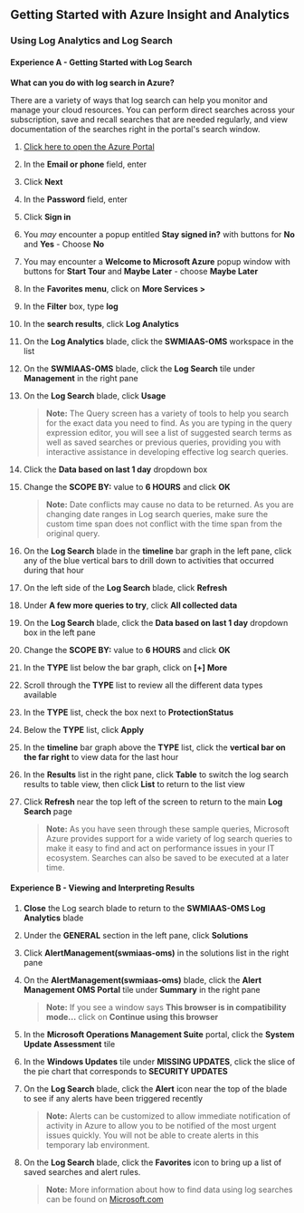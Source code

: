 ﻿## Getting Started with Azure Insight and Analytics

### Using Log Analytics and Log Search

#### Experience A - Getting Started with Log Search

**What can you do with log search in Azure?**

There are a variety of ways that log search can help you monitor and manage your cloud resources. You can perform direct searches across your subscription, save and recall searches that are needed regularly, and view documentation of the searches right in the portal's search window.   

1. [Click here to open the Azure Portal](https://portal.azure.com)

1. In the **Email or phone** field, enter **<inject key="AzureAdUserEmail"/>**

1. Click **Next**

1. In the **Password** field, enter **<inject key="AzureAdUserPassword"/>**

1. Click **Sign in**

1. You _may_ encounter a popup entitled **Stay signed in?** with buttons for **No** and **Yes** - Choose **No**

1. You may encounter a **Welcome to Microsoft Azure** popup window with buttons for **Start Tour** and **Maybe Later** - choose **Maybe Later**

1. In the **Favorites menu**, click on **More Services >** 

1. In the **Filter** box, type **log**

1. In the **search results**, click **Log Analytics**

1. On the **Log Analytics** blade, click the **SWMIAAS-OMS** workspace in the list

1. On the **SWMIAAS-OMS** blade, click the **Log Search** tile under **Management** in the right pane

1. On the **Log Search** blade, click **Usage** 

	> **Note:** The Query screen has a variety of tools to help you search for the exact data you need to find. As you are typing in the query expression editor, you will see a list of suggested search terms as well as saved searches or previous queries, providing you with interactive assistance in developing effective log search queries. 

1. Click the **Data based on last 1 day** dropdown box

1. Change the **SCOPE BY:** value to **6 HOURS** and click **OK**

    > **Note:** Date conflicts may cause no data to be returned. As you are changing date ranges in Log search queries, make sure the custom time span does not conflict with the time span from the original query. 

1. On the **Log Search** blade in the **timeline** bar graph in the left pane, click any of the blue vertical bars to drill down to activities that occurred during that hour

1. On the left side of the **Log Search** blade, click **Refresh** 

1. Under **A few more queries to try**, click **All collected data**

1. On the **Log Search** blade, click the **Data based on last 1 day** dropdown box in the left pane

1. Change the **SCOPE BY:** value to **6 HOURS** and click **OK**

1. In the **TYPE** list below the bar graph, click on **[+] More**

1. Scroll through the **TYPE** list to review all the different data types available

1. In the **TYPE** list, check the box next to **ProtectionStatus**

1. Below the **TYPE** list, click **Apply**

1. In the **timeline** bar graph above the **TYPE** list, click the **vertical bar on the far right** to view data for the last hour

1. In the **Results** list in the right pane, click **Table** to switch the log search results to table view, then click **List** to return to the list view

1. Click **Refresh** near the top left of the screen to return to the main **Log Search** page

	> **Note:** As you have seen through these sample queries, Microsoft Azure provides support for a wide variety of log search queries to make it easy to find and act on performance issues in your IT ecosystem. Searches can also be saved to be executed at a later time.

#### Experience B - Viewing and Interpreting Results

1. **Close** the Log search blade to return to the **SWMIAAS-OMS Log Analytics** blade

1. Under the **GENERAL** section in the left pane, click **Solutions**

1. Click **AlertManagement(swmiaas-oms)** in the solutions list in the right pane

1. On the **AlertManagement(swmiaas-oms)** blade, click the **Alert Management OMS Portal** tile under **Summary** in the right pane

	> **Note:** If you see a window says **This browser is in compatibility mode...** click on **Continue using this browser** 

1. In the **Microsoft Operations Management Suite** portal, click the **System Update Assessment** tile

1. In the **Windows Updates** tile under **MISSING UPDATES**, click the slice of the pie chart that corresponds to **SECURITY UPDATES**

1. On the **Log Search** blade, click the **Alert** icon near the top of the blade to see if any alerts have been triggered recently

    >**Note:** Alerts can be customized to allow immediate notification of activity in Azure to allow you to be notified of the most urgent issues quickly. You will not be able to create alerts in this temporary lab environment.  

1. On the **Log Search** blade, click the **Favorites** icon to bring up a list of saved searches and alert rules. 

	> **Note:** More information about how to find data using log searches can be found on [Microsoft.com](https://docs.microsoft.com/en-us/azure/log-analytics/log-analytics-log-searches)
